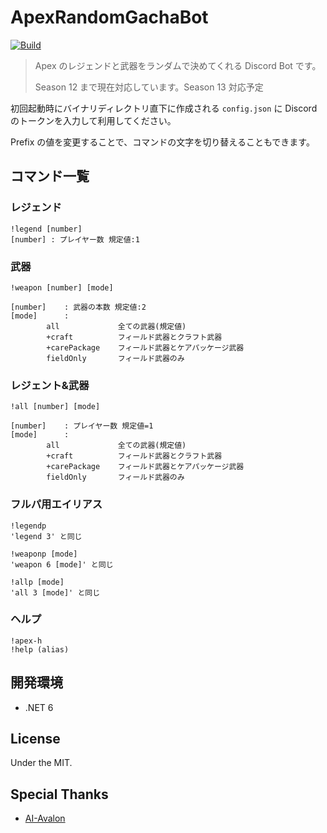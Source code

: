 # ApexRandomGachaBot
[![Build](https://github.com/Anteccq/ApexRandomGachaBot/actions/workflows/build.yml/badge.svg?branch=main)](https://github.com/Anteccq/ApexRandomGachaBot/actions/workflows/build.yml)

>Apex のレジェンドと武器をランダムで決めてくれる Discord Bot です。
> 
> Season 12 まで現在対応しています。Season 13 対応予定

初回起動時にバイナリディレクトリ直下に作成される `config.json` に Discord のトークンを入力して利用してください。

Prefix の値を変更することで、コマンドの文字を切り替えることもできます。

## コマンド一覧
### レジェンド
```
!legend [number] 
[number] : プレイヤー数 規定値:1
```

### 武器
```
!weapon [number] [mode]

[number]    : 武器の本数 規定値:2
[mode]      : 
        all             全ての武器(規定値)
        +craft          フィールド武器とクラフト武器
        +carePackage    フィールド武器とケアパッケージ武器
        fieldOnly       フィールド武器のみ
```

### レジェント&武器
```
!all [number] [mode]

[number]    : プレイヤー数 規定値=1
[mode]      :
        all             全ての武器(規定値)
        +craft          フィールド武器とクラフト武器
        +carePackage    フィールド武器とケアパッケージ武器
        fieldOnly       フィールド武器のみ
```

### フルパ用エイリアス
```
!legendp
'legend 3' と同じ
```

```
!weaponp [mode]
'weapon 6 [mode]' と同じ
```

```
!allp [mode]
'all 3 [mode]' と同じ
```

### ヘルプ
```
!apex-h
!help (alias)
```

## 開発環境
* .NET 6

## License
Under the MIT.

## Special Thanks
- [AI-Avalon](https://github.com/AI-Avalon)